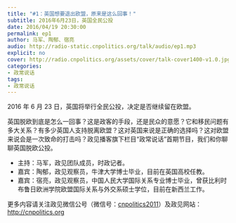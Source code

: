 ```yaml
---
title: "#1：英国想要退出欧盟，原来是这么回事！"
subtitle: 2016年6月23日，英国全民公投
date: 2016/04/19 20:30:00
permalink: ep1
author: 马军、陶郁、宿亮
audio: http://radio-static.cnpolitics.org/talk/audio/ep1.mp3
explicit: no
cover: http://radio.cnpolitics.org/assets/cover/talk-cover1400-v1.0.jpg
categories:
- 政常说话
tags:
- 政常说话
---
```


2016 年 6 月 23 日，英国将举行全民公投，决定是否继续留在欧盟。

英国脱欧到底是怎么一回事？这是政客的手段，还是民众的意愿？它和移民问题有多大关系？有多少英国人支持脱离欧盟？这对英国来说是正确的选择吗？这对欧盟来说会是一次致命的打击吗？政见播客旗下栏目“政常说话”首期节目，我们和你聊聊英国脱欧公投。

- 主持：马军，政见团队成员，时政记者。
- 嘉宾：陶郁，政见观察员，牛津大学博士毕业，目前在英国高校任教。
- 嘉宾：宿亮，政见观察员，中国人民大学国际关系专业博士毕业，曾获比利时布鲁日欧洲学院欧盟国际关系与外交系硕士学位，目前在新西兰工作。

更多内容请关注政见微信公号（微信号：[cnpolitics2011](http://open.weixin.qq.com/qr/code/?username=cnpolitics2011)）及政见网站：<http://cnpolitics.org>
